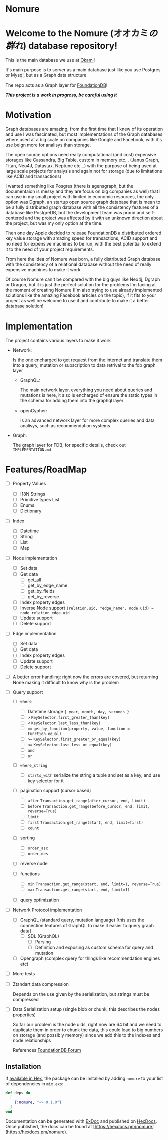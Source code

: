 # Nomure

# Welcome to the Nomure (オオカミ*の群れ*) database repository!

This is the main database we use at [Okami](https://www.okami.io)!

It's main purpose is to server as a main database just like you use Postgres or Mysql, but as a Graph data structure

The repo acts as a Graph layer for [FoundationDB](https://www.foundationdb.org)!

***This project is a work in progress, be careful using it***


# Motivation

Graph databases are amazing, from the first time that I knew of its operation and use I was fascinated, but most implementations of the Graph databases where used at a big scale on companies like Google and Facebook, with it's use beign more for analisys than storage.

The open source options need really computational (and cost) expensive storages like Cassandra, Big Table, custom in memory etc... (Janus Graph, Titan, Neo4J, Datastax. Neptune etc...) with the purpose of being used at large scale projects for analysis and again not for storage (due to limitations like ACID and transactions)

I wanted something like Posgres (there is agensgraph, but the documentaion is messy and they are focus on big companies as well) that I can use in my small project with limited in economic resources, the only option was Dgraph, an startup open source graph database that is mean to be a fully distributed graph database with all the consistency features of a database like PostgreDB, but the development team was proud and self-centered and the project was affected by it with an unknown direction about the project, but was my only option at the time.

Then one day Apple decided to release FoundationDB a distributed ordered key value storage with amazing speed for transactions, ACID support and no need for expensive machines to be run, with the best potential to extend it to the need of your project requirements.

From here the idea of Nomure was born, a fully distributed Graph database with the consistency of a relational database without the need of really expensive machines to make it work.

Of course Nomure can't be compared with the big guys like Neo4j, Dgraph or Dragon, but it is just the perfect solution for the problems I'm facing at the moment of creating Nomure (I'm also trying to use already implemented solutions like the amazing Facebook articles on the topic), if it fits to your project as well be welcome to use it and contribute to make it a better database solution!


# Implementation

The project contains various layers to make it work

- Network:

    Is the one encharged to get request from the internet and translate them into a
    query, mutation or subscription to data retrival to the fdb graph layer

    - GraphQL:

        The main network layer, everything you need about queries and mutations is here, it also is encharged of ensure the static types 
        in the schema for adding them into the graphql layer

    - openCypher:
        
        Is an advanced network layer for more complex queries and data analisys, such as recommendation systems

- Graph:

    The graph layer for FDB, for specific details, check out `IMPLEMENTATION.md` 


# Features/RoadMap

- [ ] Property Values
    - [ ] I18N Strings
    - [ ] Primitive types List
    - [ ] Enums
    - [ ] Dictionary

- [ ] Index
    - [ ] Datetime
    - [ ] String
    - [ ] List
    - [ ] Map

- [ ] Node implementation
    - [ ] Set data
    - [ ] Get data
        - [ ] get_all
        - [ ] get_by_edge_name
        - [ ] get_by_fields
        - [ ] get_by_reverse
    - [ ] Index property edges
    - [ ] Inverse Node support `(relation.uid, "edge_name", node.uid) = node_relation_edge.uid`
    - [ ] Update support
    - [ ] Delete support

- [ ] Edge implementation
    - [ ] Set data
    - [ ] Get data
    - [ ] Index property edges
    - [ ] Update support
    - [ ] Delete support

- [ ] A better error handling: right now the errors are covered, but returning None making it difficult to know 
why is the problem

- [ ] Query support

    - [ ] `where` 
        - [ ] Datetime storage `{ year, month, day, seconds }`
        - [ ] `>` `KeySelector.first_greater_than(key)`
        - [ ] `<` `KeySelector.last_less_than(key)`
        - [ ] `==` `get_by_function(property, value, function = Function.equal)`
        - [ ] `>=` `KeySelector.first_greater_or_equal(key)`
        - [ ] `<=` `KeySelector.last_less_or_equal(key)`
        - [ ] `and`
        - [ ] `or`

    - [ ] `where_string`
        - [ ] `starts_with` serialize the string a tuple and set as a key, and use key selector for it   

    - [ ] pagination support (cursor based)
        - [ ] `after` `Transaction.get_range(after_cursor, end, limit)`
        - [ ] `before` `Transaction.get_range(before_cursor, end, limit, reverse=True)`
        - [ ] `limit`
        - [ ] `first` `Transaction.get_range(start, end, limit=first)`
        - [ ] `count`

    - [ ] sorting
        - [ ] `order_asc` 
        - [ ] `order_des`

    - [ ] reverse node
    
    - [ ] functions
        - [ ] `min` `Transaction.get_range(start, end, limit=1, reverse=True)`
        - [ ] `max` `Transaction.get_range(start, end, limit=1)`

    - [ ] query optimization

- [ ] Network Protocol implementation
    - [ ] GraphQL (standard query, mutation language) [this uses the connection 
    features of GraphQL to make it easier to query graph data]
        - [ ] SDL (GraphQL)
            - [ ] Parsing
            - [ ] Definition and exposing as custom schema for query and mutation
    - [ ] Opengraph (complex query for things like recommendation engines etc)

- [ ] More tests

- [ ] Ztandart data compression

    Depends on the use given by the serialization, but strings must be compressed

- [ ] Data Serialization setup (single blob or chunk, this describes the nodes properties)

    So far our problem is the node uids, right now are 64 bit and we need to duplicate them in order to chunk
    the data, this could lead to big numbers on storage (and possibly memory) since we add this to the indexes
    and node relationships

    References [FoundationDB Forum](https://forums.foundationdb.org/t/best-practice-of-storing-structs-should-i-pack-or-store-fields-separately/425/5)

## Installation

If [available in Hex](https://hex.pm/docs/publish), the package can be installed
by adding `nomure` to your list of dependencies in `mix.exs`:

```elixir
def deps do
  [
    {:nomure, "~> 0.1.0"}
  ]
end
```

Documentation can be generated with [ExDoc](https://github.com/elixir-lang/ex_doc)
and published on [HexDocs](https://hexdocs.pm). Once published, the docs can
be found at [https://hexdocs.pm/nomure](https://hexdocs.pm/nomure).

